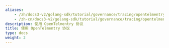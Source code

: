 ```yaml
---
aliases:
    - /zh/docs3-v2/golang-sdk/tutorial/governance/tracing/opentelmentry/
    - /zh-cn/docs3-v2/golang-sdk/tutorial/governance/tracing/opentelmentry/
description: 使用 OpenTelmentry 协议
title: 使用 OpenTelmentry 协议
type: docs
weight: 2
---
```

